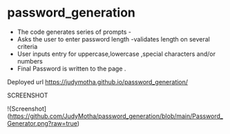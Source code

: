 # password_generation
* The code generates series of prompts -
* Asks the user to enter password length -validates length on several criteria
* User inputs entry for uppercase,lowercase ,special characters and/or  numbers 
* Final Password is  written to the page .

Deployed url
 https://judymotha.github.io/password_generation/
 
 SCREENSHOT 
 
!{Screenshot](https://github.com/JudyMotha/password_generation/blob/main/Password_Generator.png?raw=true)
